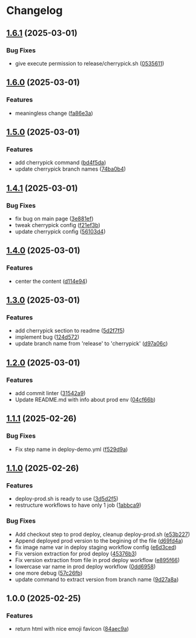 # Changelog

## [1.6.1](https://github.com/yb172/deploydocus/compare/v1.6.0...v1.6.1) (2025-03-01)


### Bug Fixes

* give execute permission to release/cherrypick.sh ([0535611](https://github.com/yb172/deploydocus/commit/053561117d1979d5f9c787f652ddc382fb02b338))

## [1.6.0](https://github.com/yb172/deploydocus/compare/v1.5.0...v1.6.0) (2025-03-01)


### Features

* meaningless change ([fa86e3a](https://github.com/yb172/deploydocus/commit/fa86e3ac00873c8a41e8ad4ac529fb6f7e835efc))

## [1.5.0](https://github.com/yb172/deploydocus/compare/v1.4.1...v1.5.0) (2025-03-01)


### Features

* add cherrypick command ([bd4f5da](https://github.com/yb172/deploydocus/commit/bd4f5dab5b4b71badf63c189afabee0e12b4a701))
* update cherrypick branch names ([74ba0b4](https://github.com/yb172/deploydocus/commit/74ba0b44337ae8f3e44b243242b4dbd846465808))

## [1.4.1](https://github.com/yb172/deploydocus/compare/v1.4.0...v1.4.1) (2025-03-01)


### Bug Fixes

* fix bug on main page ([3e881ef](https://github.com/yb172/deploydocus/commit/3e881efe2e4b4db88e2900f2887a5f271b19cb49))
* tweak cherrypick config ([f21ef3b](https://github.com/yb172/deploydocus/commit/f21ef3bcac95ca584431971c2dc431199cdc94fd))
* update cherrypick config ([56103d4](https://github.com/yb172/deploydocus/commit/56103d4bde609a85bef249877a8e6aff3f0d85b9))

## [1.4.0](https://github.com/yb172/deploydocus/compare/v1.3.0...v1.4.0) (2025-03-01)


### Features

* center the content ([d114e94](https://github.com/yb172/deploydocus/commit/d114e942bdec9e0b29768eff8de76ac79ed07e1a))

## [1.3.0](https://github.com/yb172/deploydocus/compare/v1.2.0...v1.3.0) (2025-03-01)


### Features

* add cherrypick section to readme ([5d2f7f5](https://github.com/yb172/deploydocus/commit/5d2f7f503d7b52e4bb7f61e026d0c7b56728f5ba))
* implement bug ([124d572](https://github.com/yb172/deploydocus/commit/124d572eb3f8e5ce34b9765bbeadf71ee77a98cc))
* update branch name from 'release' to 'cherrypick' ([d97a06c](https://github.com/yb172/deploydocus/commit/d97a06cbf1587aac58ca6384cef7fb4896e4cfbc))

## [1.2.0](https://github.com/yb172/deploydocus/compare/v1.1.1...v1.2.0) (2025-03-01)


### Features

* add commit linter ([31542a9](https://github.com/yb172/deploydocus/commit/31542a907ecc691b67ddd0a02c0a5a9e89c34785))
* Update README.md with info about prod env ([04cf66b](https://github.com/yb172/deploydocus/commit/04cf66be64866ea2a0390c594f93cdf05860c0a9))

## [1.1.1](https://github.com/yb172/deploydocus/compare/v1.1.0...v1.1.1) (2025-02-26)


### Bug Fixes

* Fix step name in deploy-demo.yml ([f529d9a](https://github.com/yb172/deploydocus/commit/f529d9af6e0aa65f5dff44436008d602c5d8c580))

## [1.1.0](https://github.com/yb172/deploydocus/compare/v1.0.0...v1.1.0) (2025-02-26)


### Features

* deploy-prod.sh is ready to use ([3d5d2f5](https://github.com/yb172/deploydocus/commit/3d5d2f515d18ab1f48bbc78ee76c7c1085545dbf))
* restructure workflows to have only 1 job ([1abbca9](https://github.com/yb172/deploydocus/commit/1abbca9c490b8d7f86aacbc12c4e0d53b955a4e2))


### Bug Fixes

* Add checkout step to prod deploy, cleanup deploy-prod.sh ([e53b227](https://github.com/yb172/deploydocus/commit/e53b22700b2429537a6f1ddcf2900cfa98a5e766))
* Append deployed prod version to the begining of the file ([d69fd4a](https://github.com/yb172/deploydocus/commit/d69fd4a1333a7344078c212fc2492b5fece67ae7))
* fix image name var in deploy staging workflow config ([e6d3ced](https://github.com/yb172/deploydocus/commit/e6d3ced26bc3d17b5fa288ed24d21e04d4b64266))
* Fix version extraction for prod deploy ([45376b3](https://github.com/yb172/deploydocus/commit/45376b347708433185baca31fd96fb118a225375))
* Fix version extraction from file in prod deploy workflow ([e895f66](https://github.com/yb172/deploydocus/commit/e895f665faf1cbfac3232eee5801f4b74d4b5f5d))
* lowercase var name in prod deploy workflow ([0dd6958](https://github.com/yb172/deploydocus/commit/0dd6958c87080627978a9ad3bb65e3d50a05c984))
* one more debug ([57c26fb](https://github.com/yb172/deploydocus/commit/57c26fb6b9b1522bd51e80f90e0fe90bf9aa3027))
* update command to extract version from branch name ([9d27a8a](https://github.com/yb172/deploydocus/commit/9d27a8a9b46990f392fd3a28ea322b65bea122a4))

## 1.0.0 (2025-02-25)


### Features

* return html with nice emoji favicon ([84aec9a](https://github.com/yb172/deploydocus/commit/84aec9a2fc3c13cb8cefbd3c868ac3720c51269f))
